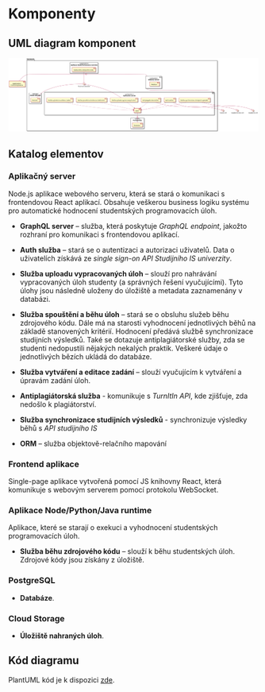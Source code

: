 # Komponenty

## UML diagram komponent

![Components diagram](/assets/diagrams/out/eda/components/components.png)

## Katalog elementov

### Aplikačný server

Node.js aplikace webového serveru, která se stará o komunikaci s frontendovou React aplikací. Obsahuje veškerou business logiku systému pro automatické hodnocení studentských programovacích úloh.

- **GraphQL server** – služba, která poskytuje _GraphQL endpoint_, jakožto rozhraní pro komunikaci s frontendovou aplikací.

- **Auth služba** – stará se o autentizaci a autorizaci uživatelů. Data o uživatelích získává ze _single sign-on API Studijního IS univerzity_.

- **Služba uploadu vypracovaných úloh** – slouží pro nahrávání vypracovaných úloh studenty (a správných řešení vyučujícími). Tyto úlohy jsou následně uloženy do úložiště a metadata zaznamenány v databázi.

- **Služba spouštění a běhu úloh** – stará se o obsluhu služeb běhu zdrojového kódu. Dále má na starosti vyhodnocení jednotlivých běhů na základě stanovených kritérií. Hodnocení předává službě synchronizace studijních výsledků. Také se dotazuje antiplagiátorské služby, zda se studenti nedopustili nějakých nekalých praktik. Veškeré údaje o jednotlivých bězích ukládá do databáze.

- **Služba vytváření a editace zadání** – slouží vyučujícím k vytváření a úpravám zadání úloh.

- **Antiplagiátorská služba** - komunikuje s _TurnItIn API_, kde zjišťuje, zda nedošlo k plagiátorství.

- **Služba synchronizace studijních výsledků** - synchronizuje výsledky běhů s _API studijního IS_

- **ORM** – služba objektově-relačního mapování

### Frontend aplikace

Single-page aplikace vytvořená pomocí JS knihovny React, která komunikuje s webovým serverem pomocí protokolu WebSocket.

### Aplikace Node/Python/Java runtime

Aplikace, které se starají o exekuci a vyhodnocení studentských programovacích úloh.

- **Služba běhu zdrojového kódu** – slouží k běhu studentských úloh. Zdrojové kódy jsou získány z úložiště.

### PostgreSQL

- **Databáze**.

### Cloud Storage

- **Úložiště nahraných úloh**.

## Kód diagramu

PlantUML kód je k dispozici [zde](/assets/diagrams/src/eda/components.puml).
